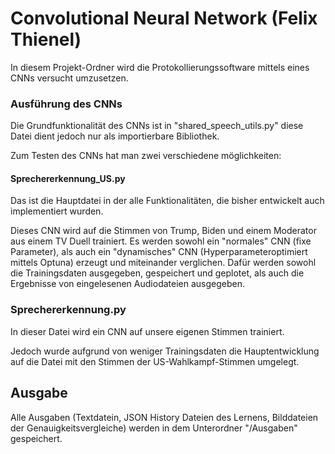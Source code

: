 # Convolutional Neural Network (Felix Thienel)
<p>In diesem Projekt-Ordner wird die Protokollierungssoftware mittels eines CNNs versucht umzusetzen.</p>

### Ausführung des CNNs
<p>Die Grundfunktionalität des CNNs ist in "shared_speech_utils.py" diese Datei dient jedoch nur als importierbare Bibliothek.</p> 
<p>Zum Testen des CNNs hat man zwei verschiedene möglichkeiten:</p>

#### Sprechererkennung_US.py
<p>Das ist die Hauptdatei in der alle Funktionalitäten, die bisher entwickelt auch implementiert wurden.</p>
<p>Dieses CNN wird auf die Stimmen von Trump, Biden und einem Moderator aus einem TV Duell trainiert. Es werden sowohl ein "normales" CNN (fixe Parameter), als auch ein "dynamisches" CNN (Hyperparameteroptimiert mittels Optuna) erzeugt und miteinander verglichen. Dafür werden sowohl die Trainingsdaten ausgegeben, gespeichert und geplotet, als auch die Ergebnisse von eingelesenen Audiodateien ausgegeben.</p>

### Sprechererkennung.py
<p>In dieser Datei wird ein CNN auf unsere eigenen Stimmen trainiert.</p>
<p>Jedoch wurde aufgrund von weniger Trainingsdaten die Hauptentwicklung auf die Datei mit den Stimmen der US-Wahlkampf-Stimmen umgelegt.</p>

## Ausgabe

<p>Alle Ausgaben (Textdatein, JSON History Dateien des Lernens, Bilddateien der Genauigkeitsvergleiche) werden in dem Unterordner "/Ausgaben" gespeichert.</p>
